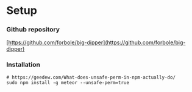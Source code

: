 # Setup

### Github repository

[https://github.com/forbole/big-dipper](https://github.com/forbole/big-dipper)



### Installation

```text
# https://geedew.com/What-does-unsafe-perm-in-npm-actually-do/
sudo npm install -g meteor --unsafe-perm=true
```

